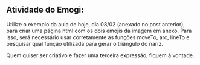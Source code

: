 ## Atividade do Emogi:
Utilize o exemplo da aula de hoje, dia 08/02 (anexado no post anterior), para criar uma página html com os dois emojis da imagem em anexo.
Para isso, será necessário usar corretamente as funções moveTo, arc, lineTo e pesquisar qual função utilizada para gerar o triângulo do nariz.

Quem quiser ser criativo e fazer uma terceira expressão, fiquem à vontade.